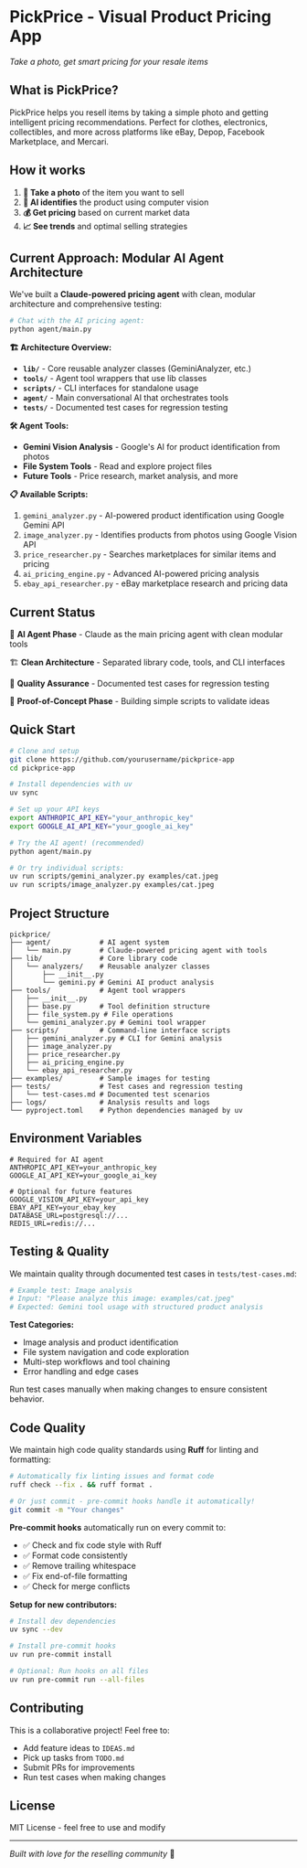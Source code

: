 # PickPrice - Visual Product Pricing App

_Take a photo, get smart pricing for your resale items_

## What is PickPrice?

PickPrice helps you resell items by taking a simple photo and getting intelligent pricing recommendations. Perfect for clothes, electronics, collectibles, and more across platforms like eBay, Depop, Facebook Marketplace, and Mercari.

## How it works

1. **📸 Take a photo** of the item you want to sell
2. **🤖 AI identifies** the product using computer vision
3. **💰 Get pricing** based on current market data
4. **📈 See trends** and optimal selling strategies

## Current Approach: Modular AI Agent Architecture

We've built a **Claude-powered pricing agent** with clean, modular architecture and comprehensive testing:

```bash
# Chat with the AI pricing agent:
python agent/main.py
```

**🏗️ Architecture Overview:**

- **`lib/`** - Core reusable analyzer classes (GeminiAnalyzer, etc.)
- **`tools/`** - Agent tool wrappers that use lib classes
- **`scripts/`** - CLI interfaces for standalone usage
- **`agent/`** - Main conversational AI that orchestrates tools
- **`tests/`** - Documented test cases for regression testing

**🛠️ Agent Tools:**

- **Gemini Vision Analysis** - Google's AI for product identification from photos
- **File System Tools** - Read and explore project files
- **Future Tools** - Price research, market analysis, and more

**📋 Available Scripts:**

1. `gemini_analyzer.py` - AI-powered product identification using Google Gemini API
2. `image_analyzer.py` - Identifies products from photos using Google Vision API
3. `price_researcher.py` - Searches marketplaces for similar items and pricing
4. `ai_pricing_engine.py` - Advanced AI-powered pricing analysis
5. `ebay_api_researcher.py` - eBay marketplace research and pricing data

## Current Status

🤖 **AI Agent Phase** - Claude as the main pricing agent with clean modular tools

🏗️ **Clean Architecture** - Separated library code, tools, and CLI interfaces

🧪 **Quality Assurance** - Documented test cases for regression testing

🔬 **Proof-of-Concept Phase** - Building simple scripts to validate ideas

## Quick Start

```bash
# Clone and setup
git clone https://github.com/yourusername/pickprice-app
cd pickprice-app

# Install dependencies with uv
uv sync

# Set up your API keys
export ANTHROPIC_API_KEY="your_anthropic_key"
export GOOGLE_AI_API_KEY="your_google_ai_key"

# Try the AI agent! (recommended)
python agent/main.py

# Or try individual scripts:
uv run scripts/gemini_analyzer.py examples/cat.jpeg
uv run scripts/image_analyzer.py examples/cat.jpeg
```

## Project Structure

```
pickprice/
├── agent/            # AI agent system
│   └── main.py       # Claude-powered pricing agent with tools
├── lib/              # Core library code
│   └── analyzers/    # Reusable analyzer classes
│       ├── __init__.py
│       └── gemini.py # Gemini AI product analysis
├── tools/            # Agent tool wrappers
│   ├── __init__.py
│   ├── base.py       # Tool definition structure
│   ├── file_system.py # File operations
│   └── gemini_analyzer.py # Gemini tool wrapper
├── scripts/          # Command-line interface scripts
│   ├── gemini_analyzer.py # CLI for Gemini analysis
│   ├── image_analyzer.py
│   ├── price_researcher.py
│   ├── ai_pricing_engine.py
│   └── ebay_api_researcher.py
├── examples/         # Sample images for testing
├── tests/            # Test cases and regression testing
│   └── test-cases.md # Documented test scenarios
├── logs/             # Analysis results and logs
└── pyproject.toml    # Python dependencies managed by uv
```

## Environment Variables

```env
# Required for AI agent
ANTHROPIC_API_KEY=your_anthropic_key
GOOGLE_AI_API_KEY=your_google_ai_key

# Optional for future features
GOOGLE_VISION_API_KEY=your_api_key
EBAY_API_KEY=your_ebay_key
DATABASE_URL=postgresql://...
REDIS_URL=redis://...
```

## Testing & Quality

We maintain quality through documented test cases in `tests/test-cases.md`:

```bash
# Example test: Image analysis
# Input: "Please analyze this image: examples/cat.jpeg"
# Expected: Gemini tool usage with structured product analysis
```

**Test Categories:**

- Image analysis and product identification
- File system navigation and code exploration
- Multi-step workflows and tool chaining
- Error handling and edge cases

Run test cases manually when making changes to ensure consistent behavior.

## Code Quality

We maintain high code quality standards using **Ruff** for linting and formatting:

```bash
# Automatically fix linting issues and format code
ruff check --fix . && ruff format .

# Or just commit - pre-commit hooks handle it automatically!
git commit -m "Your changes"
```

**Pre-commit hooks** automatically run on every commit to:
- ✅ Check and fix code style with Ruff
- ✅ Format code consistently
- ✅ Remove trailing whitespace
- ✅ Fix end-of-file formatting
- ✅ Check for merge conflicts

**Setup for new contributors:**
```bash
# Install dev dependencies
uv sync --dev

# Install pre-commit hooks
uv run pre-commit install

# Optional: Run hooks on all files
uv run pre-commit run --all-files
```

## Contributing

This is a collaborative project! Feel free to:

- Add feature ideas to `IDEAS.md`
- Pick up tasks from `TODO.md`
- Submit PRs for improvements
- Run test cases when making changes

## License

MIT License - feel free to use and modify

---

_Built with love for the reselling community_ 💜
